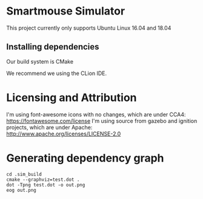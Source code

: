 # Smartmouse Simulator


This project currently only supports Ubuntu Linux 16.04 and 18.04

## Installing dependencies

Our build system is CMake

We recommend we using the CLion IDE.

# Licensing and Attribution

I'm using font-awesome icons with no changes, which are under CCA4: https://fontawesome.com/license
I'm using source from gazebo and ignition projects, which are under Apache: http://www.apache.org/licenses/LICENSE-2.0


# Generating dependency graph

    cd .sim_build
    cmake --graphviz=test.dot .
    dot -Tpng test.dot -o out.png
    eog out.png

